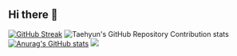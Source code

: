 ## Hi there 👋


<!--
**Denscape/Denscape** is a ✨ _special_ ✨ repository because its `README.md` (this file) appears on your GitHub profile.

Here are some ideas to get you started:

- 🔭 I’m currently working on ...
- 🌱 I’m currently learning ...
- 👯 I’m looking to collaborate on ...
- 🤔 I’m looking for help with ...
- 💬 Ask me about ...
- 📫 How to reach me: ...
- 😄 Pronouns: ...
- ⚡ Fun fact: ...
-->
[![GitHub Streak](https://streak-stats.demolab.com?user=Denscape)](https://git.io/streak-stats)
![Taehyun's GitHub Repository Contribution stats](https://github-contributor-stats.vercel.app/api?username=Denscape)
[![Anurag's GitHub stats](https://github-readme-stats.vercel.app/api?username=Denscape)](https://github.com/anuraghazra/github-readme-stats)
![](https://komarev.com/ghpvc/?username=your-github-username)

